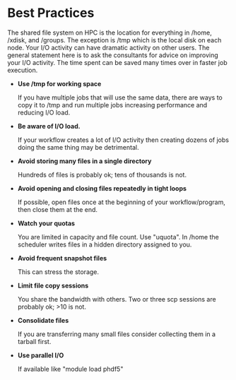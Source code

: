 # Best Practices

The shared file system on HPC is the location for everything in /home, /xdisk, and /groups. The exception is /tmp which is the local disk on each node. Your I/O activity can have dramatic activity on other users. The general statement here is to ask the consultants for advice on improving your I/O activity. The time spent can be saved many times over in faster job execution.    
    
* **Use /tmp for working space**

    If you have multiple jobs that will use the same data, there are ways to copy it to /tmp and run multiple jobs increasing performance and reducing I/O load.

* **Be aware of I/O load.**
    
     If your workflow creates a lot of I/O activity then creating dozens of jobs doing the same thing may be detrimental.

* **Avoid storing many files in a single directory**

    Hundreds of files is probably ok; tens of thousands is not.    

* **Avoid opening and closing files repeatedly in tight loops**

     If possible, open files once at the beginning of your workflow/program, then close them at the end.
     
* **Watch your quotas**

    You are limited in capacity and file count. Use "uquota". In /home the scheduler writes files in a hidden directory assigned to you.

* **Avoid frequent snapshot files**
    
    This can stress the storage.

* **Limit file copy sessions**

    You share the bandwidth with others.  Two or three scp sessions are probably ok; >10 is not.
    
* **Consolidate files**

    If you are transferring many small files consider collecting them in a tarball first.

* **Use parallel I/O**

    If available like "module load phdf5"